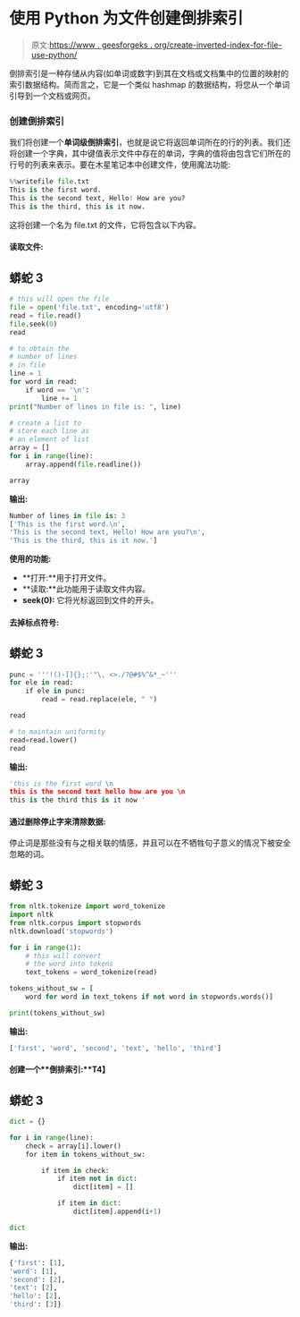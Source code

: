 # 使用 Python 为文件创建倒排索引

> 原文:[https://www . geesforgeks . org/create-inverted-index-for-file-use-python/](https://www.geeksforgeeks.org/create-inverted-index-for-file-using-python/)

倒排索引是一种存储从内容(如单词或数字)到其在文档或文档集中的位置的映射的索引数据结构。简而言之，它是一个类似 hashmap 的数据结构，将您从一个单词引导到一个文档或网页。

### 创建倒排索引

我们将创建一个**单词级倒排索引**，也就是说它将返回单词所在的行的列表。我们还将创建一个字典，其中键值表示文件中存在的单词，字典的值将由包含它们所在的行号的列表来表示。要在木星笔记本中创建文件，使用魔法功能:

```py
%%writefile file.txt
This is the first word.
This is the second text, Hello! How are you?
This is the third, this is it now.

```

这将创建一个名为 file.txt 的文件，它将包含以下内容。

#### **读取文件:**

## 蟒蛇 3

```py
# this will open the file
file = open('file.txt', encoding='utf8')
read = file.read()
file.seek(0)
read

# to obtain the
# number of lines
# in file
line = 1
for word in read:
    if word == '\n':
        line += 1
print("Number of lines in file is: ", line)

# create a list to
# store each line as
# an element of list
array = []
for i in range(line):
    array.append(file.readline())

array
```

**输出:**

```py
Number of lines in file is: 3
['This is the first word.\n',
'This is the second text, Hello! How are you?\n',
'This is the third, this is it now.']

```

**使用的功能:**

*   **打开:**用于打开文件。
*   **读取:**此功能用于读取文件内容。
*   **seek(0):** 它将光标返回到文件的开头。

#### **去掉标点符号:**

## 蟒蛇 3

```py
punc = '''!()-[]{};:'"\, <>./?@#$%^&*_~'''
for ele in read:  
    if ele in punc:  
        read = read.replace(ele, " ")  

read

# to maintain uniformity
read=read.lower()                    
read
```

**输出:**

```py
'this is the first word \n
this is the second text hello how are you \n
this is the third this is it now '

```

#### **通过删除停止字来清除数据:**

停止词是那些没有与之相关联的情感，并且可以在不牺牲句子意义的情况下被安全忽略的词。

## 蟒蛇 3

```py
from nltk.tokenize import word_tokenize
import nltk
from nltk.corpus import stopwords
nltk.download('stopwords')

for i in range(1):
    # this will convert
    # the word into tokens
    text_tokens = word_tokenize(read)

tokens_without_sw = [
    word for word in text_tokens if not word in stopwords.words()]

print(tokens_without_sw)
```

**输出:**

```py
['first', 'word', 'second', 'text', 'hello', 'third']

```

#### **创建**一个**倒排索引:**T4】

## 蟒蛇 3

```py
dict = {}

for i in range(line):
    check = array[i].lower()
    for item in tokens_without_sw:

        if item in check:
            if item not in dict:
                dict[item] = []

            if item in dict:
                dict[item].append(i+1)

dict
```

**输出:**

```py
{'first': [1],
'word': [1],
'second': [2], 
'text': [2], 
'hello': [2], 
'third': [3]}

```